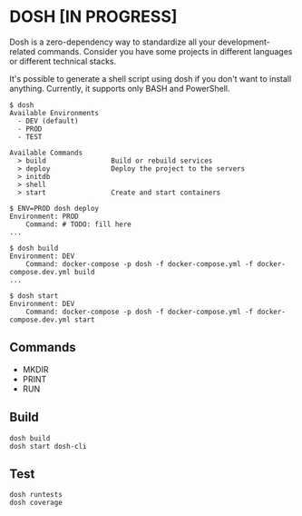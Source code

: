 # DOSH [IN PROGRESS]

Dosh is a zero-dependency way to standardize all your development-related commands. Consider you have some projects in different languages or different technical stacks.

It's possible to generate a shell script using dosh if you don't want to install anything. Currently, it supports only BASH and PowerShell.

```
$ dosh
Available Environments
  - DEV (default)
  - PROD
  - TEST

Available Commands
  > build                Build or rebuild services
  > deploy               Deploy the project to the servers
  > initdb
  > shell
  > start                Create and start containers

$ ENV=PROD dosh deploy
Environment: PROD
    Command: # TODO: fill here
...

$ dosh build
Environment: DEV
    Command: docker-compose -p dosh -f docker-compose.yml -f docker-compose.dev.yml build
...

$ dosh start
Environment: DEV
    Command: docker-compose -p dosh -f docker-compose.yml -f docker-compose.dev.yml start
```

## Commands

- MKDIR
- PRINT
- RUN

## Build

```shell
dosh build
dosh start dosh-cli
```

## Test

```shell
dosh runtests
dosh coverage
```
